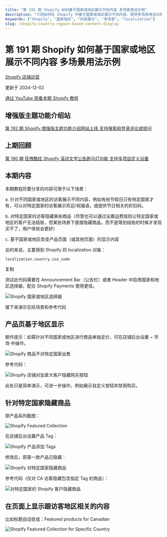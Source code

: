```yaml
---
title: "第 191 期 Shopify 如何基于国家或地区展示不同内容 多场景用法示例"
description: "介绍如何在 Shopify 中基于国家或地区展示不同内容，提供多场景用法示例，包括隐藏商品和自定义显示内容"
keywords: ["Shopify", "国家地区", "内容展示", "多场景", "localization"]
slug: /shopify-country-region-based-content-display
---
```


# 第 191 期 Shopify 如何基于国家或地区展示不同内容 多场景用法示例

[Shopify 店铺运营](https://shopify2006.com/tag/shopify-dian-pu-yun-ying/)

更新于 2024-12-02

[通过 YouTube 观看本期 Shopify 教程](https://youtu.be/Wj-tPzI95wM?si=f7EMS-AWfpv5QWQM)

## 增强版主题功能介绍站

[第 192 期 Shopify 增强版主题功能介绍网站上线 支持搜索和登录评论或提问](https://www.bilibili.com/video/BV1Z64y1p7ss/?share_source=copy_web)

## 上期回顾

[第 190 期 狂拽酷炫 Shopify 滚动文字公告跑马灯功能 支持多项自定义设置](https://www.bilibili.com/video/BV1CC4y1c7FD/?share_source=copy_web)

## 本期内容

本期教程将要分享的内容可用于以下场景：

a. 针对不同国家或地区的访客展示不同内容，例如有些节假日只有特定国家才有，可以对特定国家的访客展示欢迎/祝福语，或提供节日相关的折扣码。

b. 对特定国家的访客隐藏某些商品（尽管也可以通过设置运费规则让特定国家或地区的客户无法结账，但某些场景下直接隐藏商品，而不是等到结账的时候才发现买不了，用户体验会更好）

c. 基于国家或地区改变产品页面（或其他页面）的显示内容

总的来说，主要用到 Shopify 的 localization 对象：

```liquid
localization.country.iso_code
```

复制

测试此代码需要在 Announcement Bar（公告栏）或者 Header 中启用国家和地区选择器，配合 Shopify Payments 使用更佳。

![Shopify 国家或地区选择器](https://shopify2006.com/content/images/2023/12/Shopify---------.webp)

接下来演示实际场景和参考代码

## 产品页基于地区显示

额外提示：如需针对不同国家或地区进行商品单独定价，可在店铺后台设置 ~ 市场 中操作。

![Shopify 商品不对特定国家出售](https://shopify2006.com/content/images/2023/12/Shopify-----------.webp)

参考代码：

![Shopify 店铺对加拿大客户隐藏购买按钮](https://shopify2006.com/content/images/2023/12/Shopify---------------.webp)

此处只是简单演示，可进一步操作，例如展示自定义按钮并禁用购买。

## 针对特定国家隐藏商品

原产品系列截图：

![Shopify Featured Collection](https://shopify2006.com/content/images/2023/12/Shopify-Featured-Collection.webp)

在店铺后台设置产品 Tag：

![Shopify 产品添加 Tags](https://shopify2006.com/content/images/2023/12/Shopify------Tags.webp)

修改后，原第一款产品已隐藏：

![Shopify 对特定国家隐藏商品](https://shopify2006.com/content/images/2023/12/Shopify----------.webp)

参考代码（仅对 CA 访客隐藏包含指定 Tag 的商品）：

![对特定国家的 Shopify 客户隐藏商品](https://shopify2006.com/content/images/2023/12/-------Shopify-------.webp)

## 在页面上显示跟访客地区相关的内容

比如标题自动变成：Featured products for Canadian

![Shopify Featured Collection for Specific Country](https://shopify2006.com/content/images/2023/12/Shopify-Featured-Collection-for-Specific-Country.webp)